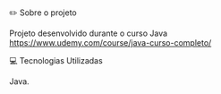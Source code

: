 ✏️ Sobre o projeto

Projeto desenvolvido durante o curso Java https://www.udemy.com/course/java-curso-completo/

💻 Tecnologias Utilizadas

Java.
